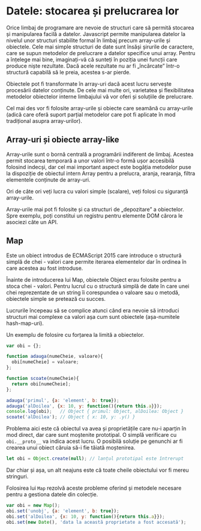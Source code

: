 # Datele: stocarea și prelucrarea lor

Orice limbaj de programare are nevoie de structuri care să permită stocarea și manipularea facilă a datelor.
Javascript permite manipularea datelor la nivelul unor structuri stabilite formal în limbaj precum array-urile și obiectele. Cele mai simple structuri de date sunt însăși șirurile de caractere, care se supun metodelor de prelucrare a datelor specifice unui array.
Pentru a înțelege mai bine, imaginați-vă că sunteți în poziția unei funcții care produce niște rezultate. Dacă acele rezultate nu ar fi „încărcate” într-o structură capabilă să le preia, acestea s-ar pierde.

Obiectele pot fi transformate în array-uri dacă acest lucru servește procesării datelor conținute. De cele mai multe ori, varietatea și flexibilitatea metodelor obiectelor interne limbajului vă vor oferi și soluțiile de prelucrare.

Cel mai des vor fi folosite array-urile și obiecte care seamănă cu array-urile (adică care oferă suport parțial metodelor care pot fi aplicate în mod tradițional asupra array-urilor).

## Array-uri și obiecte array-like

Array-urile sunt o bornă centrală a programării indiferent de limbaj. Acestea permit stocarea temporară a unor valori într-o formă ușor accesibilă folosind indecși, dar cel mai important aspect este bogăția metodelor puse la dispoziție de obiectul intern Array pentru a prelucra, aranja, rearanja, filtra elementele conținute de array-uri.

Ori de câte ori veți lucra cu valori simple (scalare), veți folosi cu siguranță array-urile.

Array-urile mai pot fi folosite și ca structuri de „depozitare” a obiectelor. Spre exemplu, poți constitui un registru pentru elemente DOM cărora le asociezi câte un API.

## Map

Este un obiect introdus de ECMAScript 2015 care introduce o structură simplă de chei - valori care permite iterarea elementelor dar în ordinea în care acestea au fost introduse.

Înainte de introducerea lui Map, obiectele Object erau folosite pentru a stoca chei - valori. Pentru lucrul cu o structură simplă de date în care unei chei reprezentate de un string îi corespundea o valoare sau o metodă, obiectele simple se pretează cu succes.

Lucrurile începeau să se complice atunci când era nevoie să introduci structuri mai complexe ca valori așa cum sunt obiectele (așa-numitele hash-map-uri).

Un exemplu de folosire cu forțarea la limită a obiectelor.

```javascript
var obi = {};

function adauga(numeCheie, valoare){
  obi[numeCheie] = valoare;
};

function scoate(numeCheie){
  return obi[numeCheie];
};

adauga('primul', {a: 'element', b: true});
adauga('alDoilea', {x: 10, y: function(){return this.a}});
console.log(obi);   // Object { primul: Object, alDoilea: Object }
scoate('alDoilea'); // Object { x: 10, y: .y() }
```

Problema aici este că obiectul va avea și proprietățile care nu-i aparțin în mod direct, dar care sunt moștenite prototipal. O simplă verificare cu `obi.__proto__` va indica acest lucru.
O posibilă soluție pe genunchi ar fi crearea unui obiect căruia să-i fie tăiată moștenirea.

```javascript
let obi = Object.create(null); // lanțul prototipal este întrerupt
```

Dar chiar și așa, un alt neajuns este că toate cheile obiectului vor fi mereu stringuri.

Folosirea lui `Map` rezolvă aceste probleme oferind și metodele necesare pentru a gestiona datele din colecție.

```javascript
var obi = new Map();
obi.set('unobj', {a: 'element', b: true});
obi.set('alDoilea', {x: 10, y: function(){return this.a}});
obi.set(new Date(), 'data la această proprietate a fost accesată');
```
